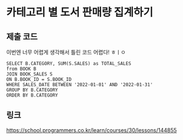 # 카테고리 별 도서 판매량 집계하기

## 제출 코드

이번엔 너무 어렵게 생각해서 틀린 코드
어렵다! ㅎㅣㅇ

```mysql
SELECT B.CATEGORY, SUM(S.SALES) as TOTAL_SALES
from BOOK B
JOIN BOOK_SALES S
ON B.BOOK_ID = S.BOOK_ID
WHERE SALES_DATE BETWEEN '2022-01-01' AND '2022-01-31'
GROUP BY B.CATEGORY
ORDER BY B.CATEGORY
```

## 링크
https://school.programmers.co.kr/learn/courses/30/lessons/144855
